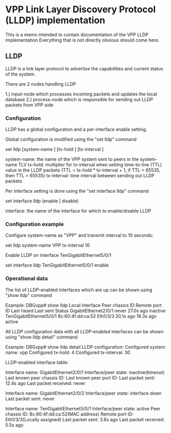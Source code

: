 # VPP Link Layer Discovery Protocol (LLDP) implementation

This is a memo intended to contain documentation of the VPP LLDP implementation
Everything that is not directly obvious should come here.


## LLDP
LLDP is a link layer protocol to advertise the capabilities and current status of the system.

There are 2 nodes handling LLDP

1.) input-node which processes incoming packets and updates the local database
2.) process-node which is responsible for sending out LLDP packets from VPP side


### Configuration

LLDP has a global configuration and a per-interface enable setting.

Global configuration is modified using the "set lldp" command

set lldp [system-name <string>] [tx-hold <value>] [tx-interval <value>]

system-name: the name of the VPP system sent to peers in the system-name TLV
tx-hold: multiplier for tx-interval when setting time-to-live (TTL) value in the LLDP packets (TTL = tx-hold * tx-interval + 1, if TTL > 65535, then TTL = 65535)
tx-interval: time interval between sending out LLDP packets

Per interface setting is done using the "set interface lldp" command

set interface lldp <interface> (enable | disable)

interface: the name of the interface for which to enable/disable LLDP


### Configuration example

Configure system-name as "VPP" and transmit interval to 10 seconds:

set lldp system-name VPP tx-interval 10

Enable LLDP on interface TenGigabitEthernet5/0/1

set interface lldp TenGigabitEthernet5/0/1 enable


### Operational data

The list of LLDP-enabled interfaces which are up can be shown using "show lldp" command

Example:
DBGvpp# show lldp
Local interface           Peer chassis ID           Remote port ID               Last heard      Last sent      Status
GigabitEthernet2/0/1                                                               never         27.0s ago     inactive
TenGigabitEthernet5/0/1   8c:60:4f:dd:ca:52         Eth1/3/3                     20.1s ago       18.3s ago      active

All LLDP configuration data with all LLDP-enabled interfaces can be shown using "show lldp detail" command

Example:
DBGvpp# show lldp detail
LLDP configuration:
Configured system name: vpp
Configured tx-hold: 4
Configured tx-interval: 30

LLDP-enabled interface table:

Interface name: GigabitEthernet2/0/1
Interface/peer state: inactive(timeout)
Last known peer chassis ID:
Last known peer port ID:
Last packet sent: 12.4s ago
Last packet received: never

Interface name: GigabitEthernet2/0/2
Interface/peer state: interface down
Last packet sent: never

Interface name: TenGigabitEthernet5/0/1
Interface/peer state: active
Peer chassis ID: 8c:60:4f:dd:ca:52(MAC address)
Remote port ID: Eth1/3/3(Locally assigned)
Last packet sent: 3.6s ago
Last packet received: 5.5s ago

